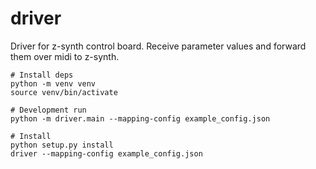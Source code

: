 # driver

Driver for z-synth control board. Receive parameter values and forward them over midi to z-synth.

```
# Install deps
python -m venv venv
source venv/bin/activate

# Development run
python -m driver.main --mapping-config example_config.json

# Install
python setup.py install
driver --mapping-config example_config.json
```
